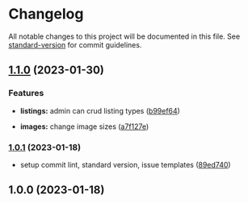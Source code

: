 # Changelog

All notable changes to this project will be documented in this file. See [standard-version](https://github.com/conventional-changelog/standard-version) for commit guidelines.

## [1.1.0](https://github.com/Bankole2000/cp-frontend/compare/v1.0.1...v1.1.0) (2023-01-30)


### Features

* **listings:** admin can crud listing types ([b99ef64](https://github.com/Bankole2000/cp-frontend/commits/b99ef6456a5080d5e790a3c83e2ff8ff1a36968b))


* **images:** change image sizes ([a7f127e](https://github.com/Bankole2000/cp-frontend/commits/a7f127e22ec3eaf13edc6ae7defd4573a5251714))

### [1.0.1](https://github.com/Bankole2000/cp-frontend/compare/v1.0.0...v1.0.1) (2023-01-18)


* setup commit lint, standard version, issue templates ([89ed740](https://github.com/Bankole2000/cp-frontend/commits/89ed7405b81b2bb1d1d97a70a0f5876748a45925))

## 1.0.0 (2023-01-18)
